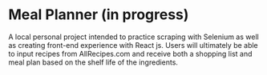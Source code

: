 # Meal Planner (in progress)

A local personal project intended to practice scraping with Selenium as well as creating front-end experience with React js. Users will ultimately be able to input recipes from AllRecipes.com and receive both a shopping list and meal plan based on the shelf life of the ingredients.

